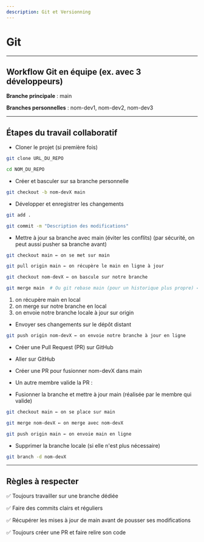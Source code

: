 ```yaml
---
description: Git et Versionning
---
```


# Git

---

## Workflow Git en équipe (ex. avec 3 développeurs)

**Branche principale** : main

**Branches personnelles** : nom-dev1, nom-dev2, nom-dev3

---

## Étapes du travail collaboratif

- Cloner le projet (si première fois)

```bash
git clone URL_DU_REPO

cd NOM_DU_REPO
```

- Créer et basculer sur sa branche personnelle

```bash
git checkout -b nom-devX main
```

- Développer et enregistrer les changements

```bash
git add .

git commit -m "Description des modifications"
```

- Mettre à jour sa branche avec main (éviter les conflits)
(par sécurité, on peut aussi pusher sa branche avant)

```bash
git checkout main ← on se met sur main

git pull origin main ← on récupère le main en ligne à jour

git checkout nom-devX ← on bascule sur notre branche

git merge main  # Ou git rebase main (pour un historique plus propre) ← on merge notre branche avec la main (en local)
```

1. on récupère main en local
2. on merge sur notre branche en local
3. on envoie notre branche locale à jour sur origin

- Envoyer ses changements sur le dépôt distant

```bash
git push origin nom-devX ← on envoie notre branche à jour en ligne
```

- Créer une Pull Request (PR) sur GitHub

- Aller sur GitHub
- Créer une PR pour fusionner nom-devX dans main
- Un autre membre valide la PR :

- Fusionner la branche et mettre à jour main (réalisée par le membre qui valide)

```bash
git checkout main ← on se place sur main

git merge nom-devX ← on merge avec nom-devX

git push origin main ← on envoie main en ligne
```

- Supprimer la branche locale (si elle n'est plus nécessaire)

```bash
git branch -d nom-devX
```

---

## Règles à respecter

✅ Toujours travailler sur une branche dédiée

✅ Faire des commits clairs et réguliers

✅ Récupérer les mises à jour de main avant de pousser ses modifications

✅ Toujours créer une PR et faire relire son code
